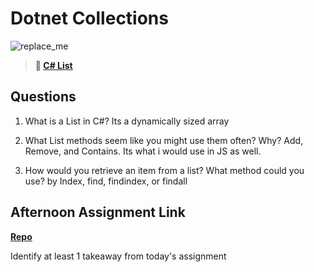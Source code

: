 # Dotnet Collections

![replace_me](https://codeworks.blob.core.windows.net/public/assets/img/illustrations/placeholder.svg)

> **📖 [C# List](https://codeworksacademy.com/fs-student-guide/resources/wk10/02-List-Methods)**

## Questions

1. What is a List in C#?
   Its a dynamically sized array
2. What List methods seem like you might use them often? Why?
   Add, Remove, and Contains. Its what i would use in JS as well.

3. How would you retrieve an item from a list? What method could you use?
   by Index, find, findindex, or findall

## Afternoon Assignment Link

**[Repo](https://github.com/derekhearst/codeworks/tree/master/Week10/d2GregSupa)**

Identify at least 1 takeaway from today's assignment
